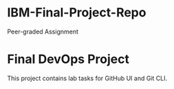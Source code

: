 # IBM-Final-Project-Repo
Peer-graded Assignment

# Final DevOps Project

This project contains lab tasks for GitHub UI and Git CLI.
